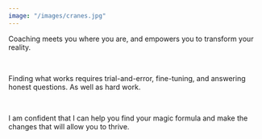 ```yaml
---
image: "/images/cranes.jpg"
---
```


Coaching meets you where you are, and empowers you to transform your reality.

<br>

Finding what works requires trial-and-error, fine-tuning, and answering honest questions. As well as hard work.

<br>

I am confident that I can help you find your magic formula and make the changes that will allow you to thrive.